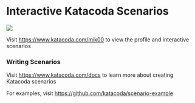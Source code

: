 # Interactive Katacoda Scenarios

[![](http://shields.katacoda.com/katacoda/mik00/count.svg)](https://www.katacoda.com/mik00 "Get your profile on Katacoda.com")

Visit https://www.katacoda.com/mik00 to view the profile and interactive scenarios

### Writing Scenarios
Visit https://www.katacoda.com/docs to learn more about creating Katacoda scenarios

For examples, visit https://github.com/katacoda/scenario-example
